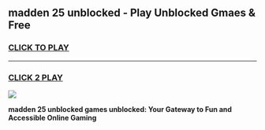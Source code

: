
## madden 25 unblocked - Play Unblocked Gmaes & Free
<h3>
<a href="https://news.freeplayer.one?title=madden_25_unblocked&ref=16F">CLICK TO PLAY</a></h3>
<hr>

<h3>
<a href="https://news.freeplayer.one?title=madden_25_unblocked&ref=16F">CLICK 2 PLAY</a>
  
</h3>

<a href="https://news.freeplayer.one?title=madden_25_unblocked&ref=16F/"><img src="https://clearcache.store/games.png"></a>


**madden 25 unblocked games unblocked: Your Gateway to Fun and Accessible Online Gaming**
